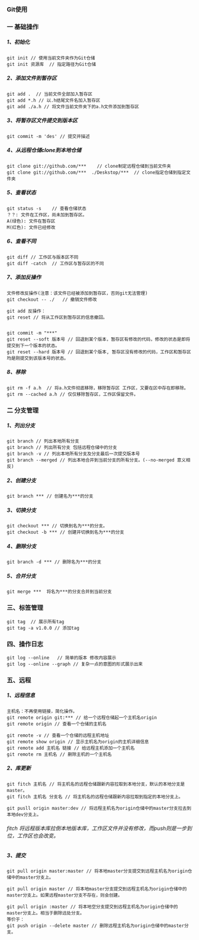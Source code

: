 ### Git使用
### 一 基础操作
##### 1、初始化
```
git init // 使用当前文件夹作为Git仓储
git init 资源库  // 指定路径为Git仓储
```

##### 2、添加文件到暂存区
```
git add .  // 当前文件全部加入暂存区
git add *.h // 以.h结尾文件名加入暂存区
git add ./a.h // 将文件当前文件夹下的a.h文件添加到暂存区
```

##### 3、将暂存区文件提交到版本区
```
git commit -m 'des' // 提交并描述
```

##### 4、从远程仓储clone到本地仓储
```
git clone git://github.com/***    // clone制定远程仓储到当前文件夹
git clone git://github.com/***  ./Deskstop/***  // clone指定仓储到指定文件夹
```

##### 5、查看状态
```
git status -s    // 查看仓储状态
？？: 文件在工作区，尚未加到暂存区。
A(绿色): 文件在暂存区
M(红色): 文件已经修改
```

##### 6、查看不同
```
git diff // 工作区与版本区不同
git diff -catch  // 工作区与暂存区的不同
```

##### 7、添加反操作
```
文件修改反操作(注意：该文件已经被添加到暂存区，否则git无法管理)
git checkout -- ./   // 撤销文件修改

git add 反操作：
git reset // 将从工作区到暂存区的信息撤回。 


git commit -m "***"
git reset --soft 版本号 // 回退到某个版本，暂存区有修改的代码，修改的状态是即将提交到下一个版本的状态。
git reset --hard 版本号 // 回退到某个版本, 暂存区没有修改的代码，工作区和暂存区均是刚提交到该版本号的状态。

```

##### 8、移除
```
git rm -f a.h  // 将a.h文件彻底移除，移除暂存区 工作区，又要在区中存在即移除。
git rm --cached a.h // 仅仅移除暂存区，工作区保留文件。
```

### 二 分支管理
##### 1、列出分支
```
git branch // 列出本地所有分支
git branch // 列出所有分支 包括远程仓储中的分支
git branch -v // 列出本地所有分支及分支最后一次提交版本号
git branch --merged // 列出本地合并到当前分支的所有分支。(--no-merged 意义相反)
```

##### 2、创建分支
```
git branch *** // 创建名为***的分支
```

##### 3、切换分支
```
git checkout *** // 切换到名为***的分支。
git checkout -b *** // 创建并切换到名为***的分支
```

##### 4、删除分支
```
git branch -d *** // 删除名为***的分支
```

##### 5、合并分支
```
git merge ***  将名为***的分支合并到当前分支
```

### 三、标签管理
```
git tag  // 展示所有tag
git tag -a v1.0.0 // 添加tag
```

### 四、操作日志
```
git log --online   // 简单的版本 修改内容展示
git log --online --graph // 复杂一点的意图的形式展示出来
```

### 五、远程
##### 1、远程信息
```
主机名：不再使用链接，简化操作。
git remote origin git:*** // 给一个远程仓储起一个主机名origin
git remote origin // 查看一个仓储的主机名

git remote -v // 查看一个仓储的远程主机地址
git remote show origin // 显示主机名为origin的主机详细信息
git remote add 主机名 链接 // 给远程主机添加一个主机名
git remote rm 主机名 // 删除主机的一个主机名
```
##### 2、库更新
```
git fitch 主机名 // 将主机名的远程仓储跟新内容拉取到本地分支，默认的本地分支是master。
git fitch 主机名 分支名 // 将主机名的远程仓储跟新内容拉取到指定的本地分支上。
```

```
git pusll origin master:dev // 将远程主机名为origin仓储中的master分支拉去到本地dev分支上。
```
###### fitch 将远程版本库拉倒本地版本库，工作区文件并没有修改，而push则是一步到位，工作区也会改变。

##### 3、提交
```
git pull origin master:master // 将本地master分支提交到远程主机名为origin仓储中的master分支上。

git pull origin master // 将本地master分支提交到远程主机名为origin仓储中的master分支上。如果远程master分支不存在，则会创建。

git pull origin :master // 将本地空分支提交到远程主机名为origin仓储中的master分支上。相当于删除远处分支。
等价于：
git push origin --delete master // 删除远程主机名为origin仓储中的master分支。

```



